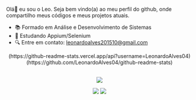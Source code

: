 <p>Olá👋 eu sou o Leo. Seja bem vindo(a) ao meu perfil do github, onde compartilho meus códigos e meus projetos atuais.</p>


- 📚 Formado em Análise e Desenvolvimento de Sistemas 
- 🌱 Estudando Appium/Selenium
- 🔍 Entre em contato: leonardoalves201510@gmail.com



<div align="center">
  <div align="center">
(https://github-readme-stats.vercel.app/api?username=LeonardoAlves04) 
    (https://github.com/LeonardoAlves04/github-readme-stats)
</div><br>
    

<p align="center">
  <a href="https://skillicons.dev">
    <img src="https://skillicons.dev/icons?i=html,css,js,react,nextjs,nodejs,ts,tailwind,mysql,cypress,selenium,postman,docker,kubernetes,linux," />
  </a>
</p>

<a href = "mailto:leonardoalves201510@gmail.com"><img src="https://img.shields.io/badge/Gmail-D14836?style=for-the-badge&logo=gmail&logoColor=white" target="_blank"></a>
<a href="https://www.linkedin.com/in/leonardoalvesalmeida/" target="_blank"><img src="https://img.shields.io/badge/-LinkedIn-%230077B5?style=for-the-badge&logo=linkedin&logoColor=white" target="_blank"></a> 
